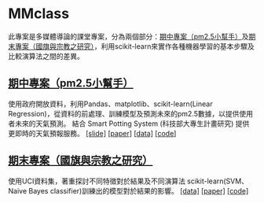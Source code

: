 MMclass
=====
此專案是多媒體導論的課堂專案，分為兩個部分：[期中專案（pm2.5小幫手）](https://github.com/alanhc/MMclass/tree/master/midterm_project)及[期末專案（國旗與宗教之研究）](https://github.com/alanhc/MMclass/tree/master/final_project)，利用scikit-learn來實作各種機器學習的基本步驟及比較演算法之間的差異。

## [期中專案（pm2.5小幫手）](https://github.com/alanhc/MMclass/tree/master/midterm_project)
使用政府開放資料，利用Pandas、matplotlib、scikit-learn(Linear Regression)，從資料的前處理、訓練模型及預測未來的pm2.5數據，以提供使用者未來的天氣預測。
結合 Smart Potting System (科技部大專生計畫研究) 提供更即時的天氣預報服務。
[[slide]](https://github.com/alanhc/MMclass/tree/master/midterm_project/slide)
[[paper]](https://github.com/alanhc/MMclass/blob/master/midterm_project/%E6%9C%9F%E4%B8%AD%E5%B0%88%E6%A1%88%E5%A0%B1%E5%91%8A-%E7%A9%BA%E6%B1%99%E5%B0%8F%E5%B9%AB%E6%89%8B.pdf)
[[data]](https://github.com/alanhc/MMclass/tree/master/midterm_project/data)
[[code]](https://github.com/alanhc/MMclass/tree/master/midterm_project/code)

## [期末專案（國旗與宗教之研究）](https://github.com/alanhc/MMclass/tree/master/final_project)
使用UCI資料集，著重探討不同特徵對於結果及不同演算法 scikit-learn(SVM、Naive Bayes classifier)訓練出的模型對於結果的影響。
[[data]](https://github.com/alanhc/MMclass/blob/master/final_project/flag.csv)
[[paper]](https://github.com/alanhc/MMclass/blob/master/final_project/%E6%9C%9F%E6%9C%AB%E5%B0%88%E6%A1%88%E5%A0%B1%E5%91%8A.pdf)
[[code]](https://github.com/alanhc/MMclass/blob/master/final_project/0612demoCode.ipynb)
